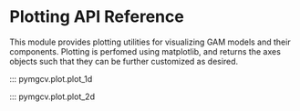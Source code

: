 # Plotting API Reference

This module provides plotting utilities for visualizing GAM models and their components.
Plotting is perfomed using matplotlib, and returns the axes objects such that they
can be further customized as desired.

::: pymgcv.plot.plot_1d

::: pymgcv.plot.plot_2d
